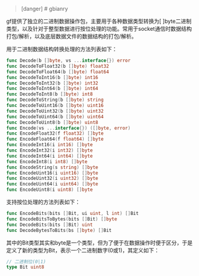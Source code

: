 
>[danger] # gbianry

gf提供了独立的二进制数据操作包，主要用于各种数据类型转换为[ ]byte二进制类型，以及针对于整型数据进行按位处理的功能。常用于socket通信时数据结构打包/解析，以及底层数据文件的数据结构的打包/解析。

用于二进制数据结构转换处理的方法列表如下：
```go
func Decode(b []byte, vs ...interface{}) error
func DecodeToFloat32(b []byte) float32
func DecodeToFloat64(b []byte) float64
func DecodeToInt16(b []byte) int16
func DecodeToInt32(b []byte) int32
func DecodeToInt64(b []byte) int64
func DecodeToInt8(b []byte) int8
func DecodeToString(b []byte) string
func DecodeToUint16(b []byte) uint16
func DecodeToUint32(b []byte) uint32
func DecodeToUint64(b []byte) uint64
func DecodeToUint8(b []byte) uint8
func Encode(vs ...interface{}) ([]byte, error)
func EncodeFloat32(f float32) []byte
func EncodeFloat64(f float64) []byte
func EncodeInt16(i int16) []byte
func EncodeInt32(i int32) []byte
func EncodeInt64(i int64) []byte
func EncodeInt8(i int8) []byte
func EncodeString(s string) []byte
func EncodeUint16(i uint16) []byte
func EncodeUint32(i uint32) []byte
func EncodeUint64(i uint64) []byte
func EncodeUint8(i uint8) []byte
```

支持按位处理的方法列表如下：
```go
func EncodeBits(bits []Bit, ui uint, l int) []Bit
func EncodeBitsToBytes(bits []Bit) []byte
func DecodeBits(bits []Bit) uint
func DecodeBytesToBits(bs []byte) []Bit
```

其中的Bit类型其实和byte是一个类型，但为了便于在数据操作时便于区分，于是定义了新的类型为Bit，表示一个二进制数字(0或1)，其定义如下：
```go
// 二进制位(0|1)
type Bit uint8
```
